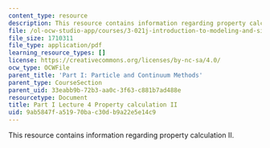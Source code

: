 ```yaml
---
content_type: resource
description: This resource contains information regarding property calculation II.
file: /ol-ocw-studio-app/courses/3-021j-introduction-to-modeling-and-simulation-spring-2012/9ab5847fa51970bac30db9a22e5e14c9_MIT3_021JS12_P1_L4.pdf
file_size: 1710311
file_type: application/pdf
learning_resource_types: []
license: https://creativecommons.org/licenses/by-nc-sa/4.0/
ocw_type: OCWFile
parent_title: 'Part I: Particle and Continuum Methods'
parent_type: CourseSection
parent_uid: 33eabb9b-72b3-aa0c-3f63-c881b7ad488e
resourcetype: Document
title: Part I Lecture 4 Property calculation II
uid: 9ab5847f-a519-70ba-c30d-b9a22e5e14c9
---
```

This resource contains information regarding property calculation II.